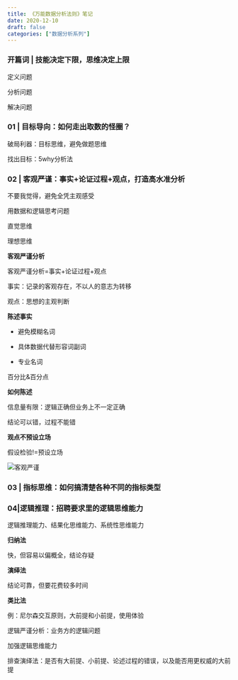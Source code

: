 ```yaml
---
title: 《万能数据分析法则》笔记
date: 2020-12-10
draft: false
categories: ["数据分析系列"]
---
```


### 开篇词 | 技能决定下限，思维决定上限

定义问题

分析问题

解决问题

### 01 | 目标导向：如何走出取数的怪圈？

破局利器：目标思维，避免做题思维

找出目标：5why分析法

### 02 | 客观严谨：事实+论证过程+观点，打造高水准分析

不要我觉得，避免全凭主观感受

用数据和逻辑思考问题

直觉思维

理想思维

**客观严谨分析**

客观严谨分析=事实+论证过程+观点

事实：记录的客观存在，不以人的意志为转移

观点：思想的主观判断

**陈述事实**

- 避免模糊名词

- 具体数据代替形容词副词

- 专业名词

百分比&百分点

**如何陈述**

信息量有限：逻辑正确但业务上不一定正确

结论可以错，过程不能错

**观点不预设立场**

假设检验!=预设立场

![客观严谨](https://gitee.com/hank_leo/picture/raw/master/2020-12-10/1607599385923-%E5%AE%A2%E8%A7%82%E4%B8%A5%E8%B0%A8.png)


### 03 | 指标思维：如何搞清楚各种不同的指标类型




### 04|逻辑推理：招聘要求里的逻辑思维能力

逻辑推理能力、结果化思维能力、系统性思维能力


**归纳法**

快，但容易以偏概全，结论存疑

**演绎法**

结论可靠，但要花费较多时间

**类比法**


例：尼尔森交互原则，大前提和小前提，使用体验

逻辑严谨分析：业务方的逻辑问题


加强逻辑思维能力

排查演绎法：是否有大前提、小前提、论述过程的错误，以及能否用更权威的大前提




